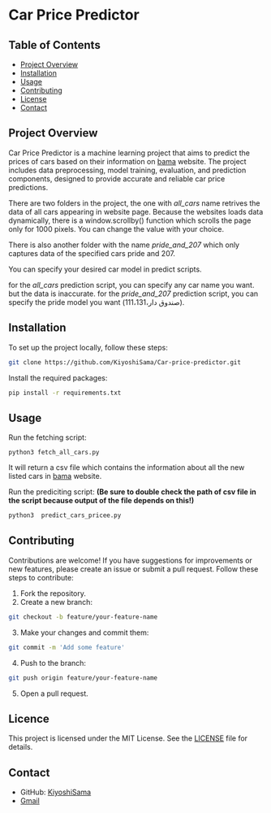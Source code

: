 # Car Price Predictor
## Table of Contents

- [Project Overview](#project-overview)
- [Installation](#installation)
- [Usage](#usage)
- [Contributing](#contributing)
- [License](#licence)
- [Contact](#contact)

## Project Overview

Car Price Predictor is a machine learning project that aims to predict the prices of cars based on their information on [bama](https://bama.ir) website. The project includes data preprocessing, model training, evaluation, and prediction components, designed to provide accurate and reliable car price predictions.

There are two folders in the project, the one with *all_cars* name retrives the data of all cars appearing in website page. Because the websites loads data dynamically, there is a window.scrollby() function which scrolls the page only for 1000 pixels. You can change the value with your choice.

There is also another folder with the name *pride_and_207* which only captures data of the specified cars pride and 207.

You can specify your desired car model in predict scripts.

for the *all_cars* prediction script, you can specify any car name you want. but the data is inaccurate.
for the *pride_and_207* prediction script, you can specify the pride model you want (صندوق دار،111،131). 


## Installation

To set up the project locally, follow these steps:

```bash 
git clone https://github.com/KiyoshiSama/Car-price-predictor.git
```

Install the required packages:

```bash
pip install -r requirements.txt
```
## Usage

Run the fetching script:
```
python3 fetch_all_cars.py
```
It will return a csv file which contains the information about all the new listed cars in [bama](https://bama.ir) website.

Run the prediciting script: **(Be sure to double check the path of csv file in the script because output of the file depends on this!)**
```bash
python3  predict_cars_pricee.py
```
## Contributing
Contributions are welcome! If you have suggestions for improvements or new features, please create an issue or submit a pull request. Follow these steps to contribute:

1. Fork the repository.
2. Create a new branch:
```bash
git checkout -b feature/your-feature-name
```
3. Make your changes and commit them:
```bash
git commit -m 'Add some feature'
```
4. Push to the branch:
```bash
git push origin feature/your-feature-name
```
5. Open a pull request.

## Licence

This project is licensed under the MIT License. See the [LICENSE](LICENCE.txt) file for details.

## Contact
- GitHub: [KiyoshiSama](https://github.com/KiyoshiSama)
- [Gmail](awmiirh@gmail.com)
